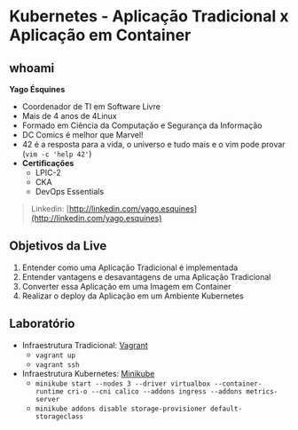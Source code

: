 # Kubernetes - Aplicação Tradicional x Aplicação em Container

## whoami

**Yago Ésquines**

- Coordenador de TI em Software Livre
- Mais de 4 anos de 4Linux
- Formado em Ciência da Computação e Segurança da Informação
- DC Comics é melhor que Marvel! 
- 42 é a resposta para a vida, o universo e tudo mais e o vim pode provar (`vim -c 'help 42'`)
- **Certificações**
  - LPIC-2
  - CKA
  - DevOps Essentials

> Linkedin: [http://linkedin.com/yago.esquines](http://linkedin.com/yago.esquines)

## Objetivos da Live

1. Entender como uma Aplicação Tradicional é implementada
2. Entender vantagens e desavantagens de uma Aplicação Tradicional
3. Converter essa Aplicação em uma Imagem em Container
4. Realizar o deploy da Aplicação em um Ambiente Kubernetes

## Laboratório

* Infraestrutura Tradicional: [Vagrant](https://www.vagrantup.com/)
  - `vagrant up`
  - `vagrant ssh`
* Infraestrutura Kubernetes: [Minikube](https://minikube.sigs.k8s.io/docs/start/)
  - `minikube start --nodes 3 --driver virtualbox --container-runtime cri-o --cni calico --addons ingress --addons metrics-server`
  - `minikube addons disable storage-provisioner default-storageclass`
